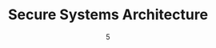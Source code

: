 ---
title: Secure Systems Architecture
subtitle: 
layout: default
modal-id: 5
date: 05
img: module-5.jpg
thumbnail: module-5.jpg
alt: image-alt
project-date: 08 Nov 2022
tutor: Dr Stelios Sotiriadis
unit: 12
description: Secure Systems Architecture
---